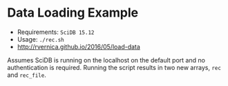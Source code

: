 # Data Loading Example

* Requirements: `SciDB 15.12`
* Usage: `./rec.sh`
* http://rvernica.github.io/2016/05/load-data

Assumes SciDB is running on the localhost on the default port and no authentication is required. Running the script results in two new arrays, `rec` and `rec_file`.
